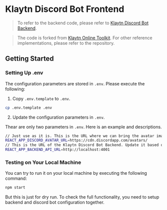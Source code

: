 # Klaytn Discord Bot Frontend

> To refer to the backend code, please refer to [Klaytn Discord Bot Backend](https://github.com/kjhman21/klaytn_discord_bot_be).

> The code is forked from [Klaytn Online Toolkit](https://github.com/klaytn/klaytn-online-toolkit).
> For other reference implementations, please refer to the repository.

## Getting Started

### Setting Up .env
The configuration parameters are stored in `.env`. Please execute the following:

1. Copy `.env.template` to `.env`.
```bash
cp .env.template .env
```

2. Update the configuration parameters in `.env`.

Thear are only two parameters in `.env`. Here is an example and descriptions.
```bash
// Just use as it is. This is the URL where we can bring the avatar image.
REACT_APP_DISCORD_AVATAR_URL=https://cdn.discordapp.com/avatars/
// This is the URL of the Klaytn Discord Bot Backend. Update it based on your environment settings.
REACT_APP_BACKEND_API_URL=http://localhost:4001
```

### Testing on Your Local Machine

You can try to run it on your local machine by executing the following command:

```bash
npm start
```

But this is just for dry run. To check the full functionality, you need to setup backend and discord bot configuration together.